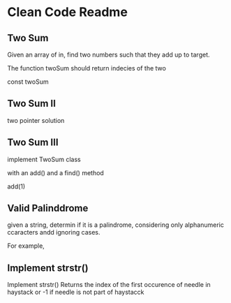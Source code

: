 # Clean Code Readme

## Two Sum

Given an array of in, find two numbers such that they add up to target.

The function twoSum should return indecies of the two

const twoSum

## Two Sum II

two pointer solution


## Two Sum III

implement TwoSum class

with an add()
and a find() method

add(1)

## Valid Palinddrome

given a string, determin if it is a  palindrome, considering only alphanumeric ccaracters andd ignoring cases.

For example,

## Implement strstr()

Implement strstr() Returns the index of the first occurence of needle in haystack or -1 if needle is  not  part  of haystacck
